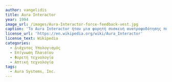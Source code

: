 ```yaml
---
author: vangelidis
title: Aura Interactor
year: 1994
image_url: /images/Aura-Interactor-force-feedback-vest.jpg
caption: 'Το Aura Interactor ήταν μια φορητή συσκευή ανατροφοδότησης που αναπτύχθηκε από την Aura Systems. Χρησιμοποιούσε την τεχνολογία ηλεκτρομαγνητικού ενεργοποιητή της Aura για να μετατρέπει τις πληροφορίες ήχου χαμηλής συχνότητας σε δονήσεις που αντιπροσώπευαν ενέργειες σε ηλεκτρονικά παιχνίδια όπως μια γροθιά ή μια κλωτσιά.'
license_url: 'https://en.wikipedia.org/wiki/Aura_Interactor'
license_text: Wikipedia
categories:
  - Διάχυτος Υπολογισμός
  - Επίγνωση Πλαισίου
  - Φορετή τεχνολογία
  - Απτική τεχνολογία
tags:
  - Aura Systems, Inc.
---
```

